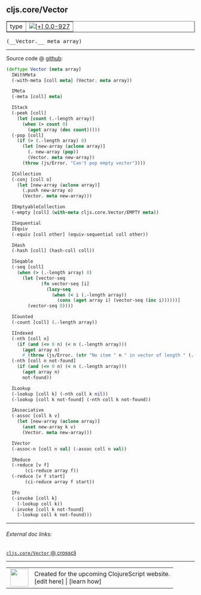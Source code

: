 ## cljs.core/Vector



 <table border="1">
<tr>
<td>type</td>
<td><a href="https://github.com/cljsinfo/cljs-api-docs/tree/0.0-927"><img valign="middle" alt="[+] 0.0-927" title="Added in 0.0-927" src="https://img.shields.io/badge/+-0.0--927-lightgrey.svg"></a> </td>
</tr>
</table>


 <samp>
(__Vector.__ meta array)<br>
</samp>

---







Source code @ [github](https://github.com/clojure/clojurescript/blob/r993/src/cljs/cljs/core.cljs#L1934-L2015):

```clj
(deftype Vector [meta array]
  IWithMeta
  (-with-meta [coll meta] (Vector. meta array))

  IMeta
  (-meta [coll] meta)

  IStack
  (-peek [coll]
    (let [count (.-length array)]
      (when (> count 0)
        (aget array (dec count)))))
  (-pop [coll]
    (if (> (.-length array) 0)
      (let [new-array (aclone array)]
        (. new-array (pop))
        (Vector. meta new-array))
      (throw (js/Error. "Can't pop empty vector"))))

  ICollection
  (-conj [coll o]
    (let [new-array (aclone array)]
      (.push new-array o)
      (Vector. meta new-array)))

  IEmptyableCollection
  (-empty [coll] (with-meta cljs.core.Vector/EMPTY meta))

  ISequential
  IEquiv
  (-equiv [coll other] (equiv-sequential coll other))

  IHash
  (-hash [coll] (hash-coll coll))

  ISeqable
  (-seq [coll]
    (when (> (.-length array) 0)
      (let [vector-seq
             (fn vector-seq [i]
               (lazy-seq
                 (when (< i (.-length array))
                   (cons (aget array i) (vector-seq (inc i))))))]
        (vector-seq 0))))

  ICounted
  (-count [coll] (.-length array))

  IIndexed
  (-nth [coll n]
    (if (and (<= 0 n) (< n (.-length array)))
      (aget array n)
      #_(throw (js/Error. (str "No item " n " in vector of length " (.-length array))))))
  (-nth [coll n not-found]
    (if (and (<= 0 n) (< n (.-length array)))
      (aget array n)
      not-found))

  ILookup
  (-lookup [coll k] (-nth coll k nil))
  (-lookup [coll k not-found] (-nth coll k not-found))

  IAssociative
  (-assoc [coll k v]
    (let [new-array (aclone array)]
      (aset new-array k v)
      (Vector. meta new-array)))

  IVector
  (-assoc-n [coll n val] (-assoc coll n val))

  IReduce
  (-reduce [v f]
	   (ci-reduce array f))
  (-reduce [v f start]
	   (ci-reduce array f start))

  IFn
  (-invoke [coll k]
    (-lookup coll k))
  (-invoke [coll k not-found]
    (-lookup coll k not-found)))
```

<!--
Repo - tag - source tree - lines:

 <pre>
clojurescript @ r993
└── src
    └── cljs
        └── cljs
            └── <ins>[core.cljs:1934-2015](https://github.com/clojure/clojurescript/blob/r993/src/cljs/cljs/core.cljs#L1934-L2015)</ins>
</pre>

-->

---



###### External doc links:

[`cljs.core/Vector` @ crossclj](http://crossclj.info/fun/cljs.core.cljs/Vector.html)<br>

---

 <table>
<tr><td>
<img valign="middle" align="right" width="48px" src="http://i.imgur.com/Hi20huC.png">
</td><td>
Created for the upcoming ClojureScript website.<br>
[edit here] | [learn how]
</td></tr></table>

[edit here]:https://github.com/cljsinfo/cljs-api-docs/blob/master/cljsdoc/cljs.core_Vector.cljsdoc
[learn how]:https://github.com/cljsinfo/cljs-api-docs/wiki/cljsdoc-files

<!--

This information was too distracting to show to readers, but I'll leave it
commented here since it is helpful to:

- pretty-print the data used to generate this document
- and show how to retrieve that data



The API data for this symbol:

```clj
{:ns "cljs.core",
 :name "Vector",
 :type "type",
 :signature ["[meta array]"],
 :source {:code "(deftype Vector [meta array]\n  IWithMeta\n  (-with-meta [coll meta] (Vector. meta array))\n\n  IMeta\n  (-meta [coll] meta)\n\n  IStack\n  (-peek [coll]\n    (let [count (.-length array)]\n      (when (> count 0)\n        (aget array (dec count)))))\n  (-pop [coll]\n    (if (> (.-length array) 0)\n      (let [new-array (aclone array)]\n        (. new-array (pop))\n        (Vector. meta new-array))\n      (throw (js/Error. \"Can't pop empty vector\"))))\n\n  ICollection\n  (-conj [coll o]\n    (let [new-array (aclone array)]\n      (.push new-array o)\n      (Vector. meta new-array)))\n\n  IEmptyableCollection\n  (-empty [coll] (with-meta cljs.core.Vector/EMPTY meta))\n\n  ISequential\n  IEquiv\n  (-equiv [coll other] (equiv-sequential coll other))\n\n  IHash\n  (-hash [coll] (hash-coll coll))\n\n  ISeqable\n  (-seq [coll]\n    (when (> (.-length array) 0)\n      (let [vector-seq\n             (fn vector-seq [i]\n               (lazy-seq\n                 (when (< i (.-length array))\n                   (cons (aget array i) (vector-seq (inc i))))))]\n        (vector-seq 0))))\n\n  ICounted\n  (-count [coll] (.-length array))\n\n  IIndexed\n  (-nth [coll n]\n    (if (and (<= 0 n) (< n (.-length array)))\n      (aget array n)\n      #_(throw (js/Error. (str \"No item \" n \" in vector of length \" (.-length array))))))\n  (-nth [coll n not-found]\n    (if (and (<= 0 n) (< n (.-length array)))\n      (aget array n)\n      not-found))\n\n  ILookup\n  (-lookup [coll k] (-nth coll k nil))\n  (-lookup [coll k not-found] (-nth coll k not-found))\n\n  IAssociative\n  (-assoc [coll k v]\n    (let [new-array (aclone array)]\n      (aset new-array k v)\n      (Vector. meta new-array)))\n\n  IVector\n  (-assoc-n [coll n val] (-assoc coll n val))\n\n  IReduce\n  (-reduce [v f]\n\t   (ci-reduce array f))\n  (-reduce [v f start]\n\t   (ci-reduce array f start))\n\n  IFn\n  (-invoke [coll k]\n    (-lookup coll k))\n  (-invoke [coll k not-found]\n    (-lookup coll k not-found)))",
          :title "Source code",
          :repo "clojurescript",
          :tag "r993",
          :filename "src/cljs/cljs/core.cljs",
          :lines [1934 2015]},
 :full-name "cljs.core/Vector",
 :full-name-encode "cljs.core_Vector",
 :history [["+" "0.0-927"]]}

```

Retrieve the API data for this symbol:

```clj
;; from Clojure REPL
(require '[clojure.edn :as edn])
(-> (slurp "https://raw.githubusercontent.com/cljsinfo/cljs-api-docs/catalog/cljs-api.edn")
    (edn/read-string)
    (get-in [:symbols "cljs.core/Vector"]))
```

-->
